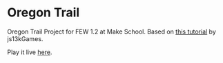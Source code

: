 # Oregon Trail
Oregon Trail Project for FEW 1.2 at Make School. Based on [this tutorial](https://gamedevacademy.org/js13kgames-tutorial/) by js13kGames.

Play it live [here](http://www.toris.website/oregon.html).
